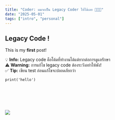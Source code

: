 ```yaml
---
title: "Coder: ผมจะเป็น Legacy Coder ให้ได้เลย 🧑🏻‍💻"
date: "2025-05-01"
tags: ["intro", "personal"]
---
```


## Legacy Code !

This is my **first** post!

<div class="callout callout-info">
💡 <strong>Info:</strong> Legacy code คือโค้ดที่ทำงานได้แต่ยากต่อการดูแลรักษา
</div>

<div class="callout callout-warning">
⚠️ <strong>Warning:</strong> การแก้ไข legacy code ต้องระวังอย่าให้พัง!
</div>

<div class="callout callout-success">
✅ <strong>Tip:</strong> เขียน test ก่อนแก้ไขจะปลอดภัยกว่า
</div>

```
print('hello')
```
# &nbsp;
![](https://miro.medium.com/v2/resize:fit:500/1*w0Sa-2tK_TLB0EacGNEW_Q.jpeg)
# &nbsp;